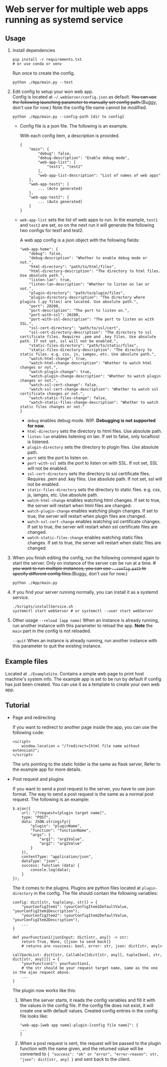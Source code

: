 Web server for multiple web apps running as systemd service
===
Usage
---
 1. Install dependencies
    ```
    pip install -r requirements.txt
    # or use conda or venv
    ```
    Run once to create the config.
    ```
    python ./App/main.py --test
    ```

 2. Edit config to setup your won web app.    
    Config is located at `~/.webServer/config.json` as default. ~~You can use the following launching parameter to manually set config path.~~(Buggy, don't use for now.) Note the config file name cannot be modified.
    ```
    python ./App/main.py --config-path [dir to config]
    ```
     - Config file is a json file. The following is an example.
    
        With each config item, a description is provided.
        ```
        {
            "main": {
                "debug": false,
                "debug-description": "Enable debug mode",
                "web-app-list": [
                    "test1", "test2"
                ],
                "web-app-list-description": "List of names of web apps"
            },
            "web-app-test1": {
                ... (Auto generated)
            },
            "web-app-test2": {
                ... (Auto generated)
            }
        }
        ```
     - `web-app-list` sets the list of web apps to run. In the example, `test1` and `test2` are set, so on the next run it will generate the following two configs for test1 and test2.    

        A web app config is a json object with the following fields:
        ```
        "web-app-home": {
            "debug": false,
            "debug-description": "Whether to enable debug mode or not.",
            "html-directory": "path/to/html/files",
            "html-directory-description": "The directory to html files. Use absolute path.",
            "listen-lan": true,
            "listen-lan-description": "Whether to listen on lan or not.",
            "plugin-directory": "path/to/plugin/files",
            "plugin-directory-description": "The directory where plugins (.py files) are located. Use absolute path.",
            "port": 20200,
            "port-description": "The port to listen on.",
            "port-with-ssl": 20200,
            "port-with-ssl-description": "The port to listen on with SSL.",
            "ssl-cert-directory": "path/to/ssl/cert",
            "ssl-cert-directory-description": "The directory to ssl certificate files. Requires .pem and .key files. Use absolute path. If not set, ssl will not be enabled.",
            "static-files-directory": "path/to/static/files",
            "static-files-directory-description": "The directory to static files. e.g. css, js, iamges, etc. Use absolute path.",
            "watch-html-change": true,
            "watch-html-change-description": "Whether to watch html changes or not.",
            "watch-plugin-change": true,
            "watch-plugin-change-description": "Whether to watch plugin changes or not.",
            "watch-ssl-cert-change": false,
            "watch-ssl-cert-change-description": "Whether to watch ssl certificate changes or not.",
            "watch-static-files-change": false,
            "watch-static-files-change-description": "Whether to watch static files changes or not."
        }
        ```
        
        - `debug` enables debug mode. WIP. __Debugging is not supported for now.__
        - `html-directory` sets the directory to html files. Use absolute path.
        - `listen-lan` enables listening on lan. If set to false, only localhost is listened.
        - `plugin-directory` sets the directory to plugin files. Use absolute path.
        - `port` sets the port to listen on.
        - `port-with-ssl` sets the port to listen on with SSL. If not set, SSL will not be enabled.
        - `ssl-cert-directory` sets the directory to ssl certificate files. Requires .pem and .key files. Use absolute path. If not set, ssl will not be enabled.
        - `static-files-directory` sets the directory to static files. e.g. css, js, iamges, etc. Use absolute path.
        - `watch-html-change` enables watching html changes. If set to true, the server will restart when html files are changed.
        - `watch-plugin-change` enables watching plugin changes. If set to true, the server will restart when plugin files are changed.
        - `watch-ssl-cert-change` enables watching ssl certificate changes. If set to true, the server will restart when ssl certificate files are changed.
        - `watch-static-files-change` enables watching static files changes. If set to true, the server will restart when static files are changed.
        
 3. When you finish editing the config, run the following command again to start the server. Only on instance of the server can be run at a time. ~~If you want to run multiple instances, you can use `--config-path` to specify different config files.~~(Buggy, don't use for now.)
    ```
    python ./App/main.py
    ```
 4. If you find your server running normally, you can install it as a systemd service.
    ```
    ./Scripts/installService.sh
    systemctl start webServer # or systemctl --user start webServer
    ```

 5. Other usage
    `--reload [app name]` When an instance is already running, run another instance with this parameter to reload the app. __Note__ the `main` part in the config is not reloaded.

    `--quit` When an instance is already running, run another instance with this parameter to quit the existing instance.

Example files
---
Located at `./ExampleSite`. Contains a simple web page to print host machine's system info. The example app is set to be run by default if config has just been created. You can use it as a template to create your own web app.

Tutorial
---
 - Page and redirecting

    If you want to redirect to another page inside the app, you can use the following code:
    ```
    <script>
        window.location = "/?redirect=[html file name without extension]";
    </script>
    ```
    The urls pointing to the static folder is the same as flask server, Refer to the example app for more details.

 - Post request and plugins

    If you want to send a post request to the server, you have to use json format. The way to send a post request is the same as a normal post request. The following is an example:
    ```
    $.ajax({
        url: "/?request=[plugin target name]",
        type: "POST",
        data: JSON.stringify({
            "plugin": "pluginName",
            "function": "functionName",
            "args": {
                "arg1": "arg1Value",
                "arg2": "arg2Value"
            }
        }),
        contentType: "application/json",
        dataType: "json",
        success: function (data) {
            console.log(data);
        }
    });
    ```
    The it comes to the plugins. Plugins are python files located at `plugin-directory` in the config. The file should contain the following variables:
    ```
    config: dict[str, tuple[any, str]] = {
        "yourConfigItem1": (yourConfigItem1DefaultValue, "yourConfigItem1Description"),
        "yourConfigItem2": (yourConfigItem2DefaultValue, "yourConfigItem2Description"),
        ...
    }

    def yourFunction1(jsonInput: dict[str, any]) -> str:
        return True, None, {[json to send back]}
        # returns are <success: bool, error: str, json: dict[str, any]>
    
    callbackList: dict[str, Callable[[dict[str, any]], tuple[bool, str, dict[str, any]]]] = {
        "yourFunction1": yourFunction1,
        # the str should be your request target name, same as the one in the ajax request above.
        ...
    }
    ```

    The plugin now works like this:

    1. When the server starts, it reads the config variables and fill it with the values in the config file. If the config file does not exist, it will create one with default values. Created config entries in the config file looks like:
        ```
        "web-app-[web app name]-plugin-[config file name]": {
        ...    
        }
        ```
    2. When a post request is sent, the request will be passed to the plugin function with the name given, and the returned value will be converted to `{ "success": "ok" or "error", "error-reason": str, "json": dict[str, any] }` and sent back to the client.

